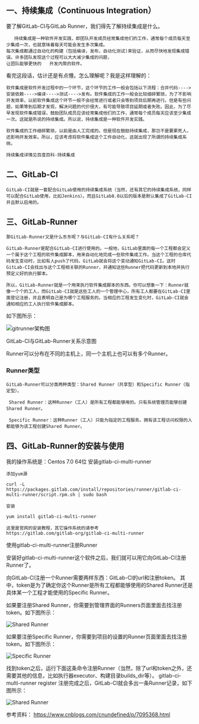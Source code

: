 ## 一、持续集成（Continuous Integration）

要了解GitLab-CI与GitLab Runner，我们得先了解持续集成是什么。

       持续集成是一种软件开发实践，即团队开发成员经常集成他们的工作，通常每个成员每天至少集成一次，也就意味着每天可能会发生多次集成。
    每次集成都通过自动化的构建（包括编译，发布，自动化测试)来验证，从而尽快地发现集成错误。许多团队发现这个过程可以大大减少集成的问题，
    让团队能够更快的   开发内聚的软件。
    
看完这段话，估计还是有点懵。怎么理解呢？我是这样理解的：

    软件集成是软件开发过程中的一个环节，这个环节的工作一般会包括以下流程：合并代码---->安装依赖---->编译---->测试---->发布。软件集成的工作一般会比较细碎繁琐，为了不影响开发效率，以前软件集成这个环节一般不会经常进行或者只会等到项目后期再进行。但是有些问题，如果等到后期才发现，解决问题的代价很大，有可能导致项目延期或者失败。因此，为了尽早发现软件集成错误，鼓励团队成员应该经常集成他们的工作，通常每个成员每天应该至少集成一次。这就是所说的持续集成。所以说，持续集成是一种软件开发实践。

    软件集成的工作细碎繁琐，以前是由人工完成的。但是现在鼓励持续集成，那岂不是要累死人，还影响开发效率。所以，应该考虑将软件集成这个工作自动化，这就出现了所谓的持续集成系统。

    持续集成详情见百度百科-持续集成


## 二、GitLab-CI
    GitLab-CI就是一套配合GitLab使用的持续集成系统（当然，还有其它的持续集成系统，同样可以配合GitLab使用，比如Jenkins）。而且GitLab8.0以后的版本是默认集成了GitLab-CI并且默认启用的。

## 三、GitLab-Runner
    那GitLab-Runner又是什么东东呢？与GitLab-CI有什么关系呢？

    GitLab-Runner是配合GitLab-CI进行使用的。一般地，GitLab里面的每一个工程都会定义一个属于这个工程的软件集成脚本，用来自动化地完成一些软件集成工作。当这个工程的仓库代码发生变动时，比如有人push了代码，GitLab就会将这个变动通知GitLab-CI。这时GitLab-CI会找出与这个工程相关联的Runner，并通知这些Runner把代码更新到本地并执行预定义好的执行脚本。

    所以，GitLab-Runner就是一个用来执行软件集成脚本的东西。你可以想象一下：Runner就像一个个的工人，而GitLab-CI就是这些工人的一个管理中心，所有工人都要在GitLab-CI里面登记注册，并且表明自己是为哪个工程服务的。当相应的工程发生变化时，GitLab-CI就会通知相应的工人执行软件集成脚本。

如下图所示： 

 ![gitrunner架构图](https://github.com/Lancger/opslinux/blob/master/images/git.png)

GitLab-CI与GitLab-Runner关系示意图

Runner可以分布在不同的主机上，同一个主机上也可以有多个Runner。

### Runner类型

    GitLab-Runner可以分类两种类型：Shared Runner（共享型）和Specific Runner（指定型）。

     Shared Runner：这种Runner（工人）是所有工程都能够用的。只有系统管理员能够创建Shared Runner。

     Specific Runner：这种Runner（工人）只能为指定的工程服务。拥有该工程访问权限的人都能够为该工程创建Shared Runner。


## 四、GitLab-Runner的安装与使用
我的操作系统是：Centos 7.0 64位
安装gitlab-ci-multi-runner

    添加yum源

    curl -L https://packages.gitlab.com/install/repositories/runner/gitlab-ci-multi-runner/script.rpm.sh | sudo bash

    安装

    yum install gitlab-ci-multi-runner

    这里是官网的安装教程，其它操作系统的请参考
    https://gitlab.com/gitlab-org/gitlab-ci-multi-runner

使用gitlab-ci-multi-runner注册Runner

安装好gitlab-ci-multi-runner这个软件之后，我们就可以用它向GitLab-CI注册Runner了。

向GitLab-CI注册一个Runner需要两样东西：GitLab-CI的url和注册token。
其中，token是为了确定你这个Runner是所有工程都能够使用的Shared Runner还是具体某一个工程才能使用的Specific Runner。

如果要注册Shared Runner，你需要到管理界面的Runners页面里面去找注册token。如下图所示：

 ![Shared Runner](https://github.com/Lancger/opslinux/blob/master/images/Shared%20Runner.png)

如果要注册Specific Runner，你需要到项目的设置的Runner页面里面去找注册token。如下图所示：

 ![Specific Runner](https://github.com/Lancger/opslinux/blob/master/images/Specific%20Runner.png)
 
 找到token之后，运行下面这条命令注册Runner（当然，除了url和token之外，还需要其他的信息，比如执行器executor、构建目录builds_dir等）。
gitlab-ci-multi-runner register
注册完成之后，GitLab-CI就会多出一条Runner记录，如下图所示：

 ![Shared Runner](https://github.com/Lancger/opslinux/blob/master/images/Shared%20Runner.png)


参考资料：  https://www.cnblogs.com/cnundefined/p/7095368.html
